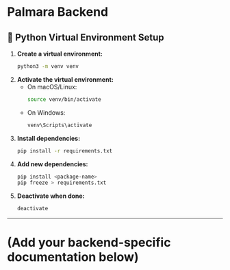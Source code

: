 # Palmara Backend

## 🐍 Python Virtual Environment Setup

1. **Create a virtual environment:**
   ```bash
   python3 -m venv venv
   ```
2. **Activate the virtual environment:**
   - On macOS/Linux:
     ```bash
     source venv/bin/activate
     ```
   - On Windows:
     ```bash
     venv\Scripts\activate
     ```
3. **Install dependencies:**
   ```bash
   pip install -r requirements.txt
   ```
4. **Add new dependencies:**
   ```bash
   pip install <package-name>
   pip freeze > requirements.txt
   ```
5. **Deactivate when done:**
   ```bash
   deactivate
   ```

---

# (Add your backend-specific documentation below) 